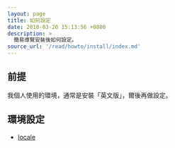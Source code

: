 ```yaml
---
layout: page
title: 如何設定
date: 2018-03-20 15:13:56 +0800
description: >
  簡易導覽安裝後如何設定。
source_url: '/read/howto/install/index.md'
---
```


## 前提

我個人使用的環境，通常是安裝「英文版」，爾後再做設定。


## 環境設定


* [locale](locale)
